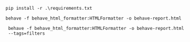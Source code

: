  
``` commandline
pip install -r .\requirements.txt
```

``` commandline
behave -f behave_html_formatter:HTMLFormatter -o behave-report.html
```

```commandline
 behave -f behave_html_formatter:HTMLFormatter -o behave-report.html
 --tags=filters
```
